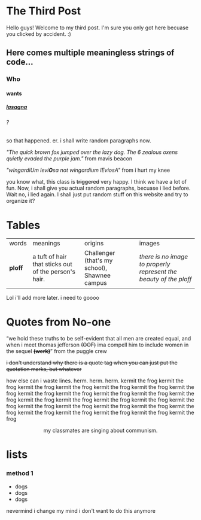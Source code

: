 # The Third Post
<p> Hello guys! Welcome to my third post. I'm sure you only got here becuase you clicked by accident. :) </p>

## Here comes multiple meaningless strings of code...
### Who
#### wants
##### [lasagna][link1]
###### ?


[link1]:https://www.youtube.com/watch?v=XjqgCVrY7Dk

so that happened. er. i shall write random paragraphs now. <br>

<i>"The quick brown fox jumped over the lazy dog. The 6 zealous oxens quietly evaded the purple jam."</i>
from mavis beacon

<i>"wIngardiUm levi<strong>O</strong>sa not wingardium lEviosA"</i>
from i hurt my knee

you know what, this class is <strike>triggered</strike> very happy. I think we have a lot of fun. Now, i shall give you actual random paragraphs, becuase i lied before. Wait no, i lied again. I shall just put random stuff on this website and try to organize it?

# Tables
<center>
<table>
 <tr>
   <td> words </td>
   <td> meanings </td>
   <td> origins </td>
   <td> images </td>
  </tr>
  <tr>
    <td> <b>ploff</b> </td>
    <td> a tuft of hair that sticks out of the person's hair. </td>
    <td> Challenger (that's my school), Shawnee campus </td>
    <td> <em>there is no image to properly represent the beauty of the ploff</em> </td>
  </tr>
</table>
</center>
<p> Lol i'll add more later. i need to goooo </p>



# Quotes from No-one
<q>we hold these truths to be self-evident that all men are created equal, and when i meet thomas jefferson <s>(OOF)</s> ima compell him to include women in the sequel <s><b>(werk)</b></s></q> from the puggle crew

<s>i don't understand why there is a quote tag when you can just put the quotation marks, but whatever</s>

<right><p> how else can i waste lines. herm. herm. herm. kermit the frog kermit the frog kermit the frog kermit the frog kermit the frog kermit the frog kermit the frog kermit the frog kermit the frog kermit the frog kermit the frog kermit the frog kermit the frog kermit the frog kermit the frog kermit the frog kermit the frog kermit the frog kermit the frog kermit the frog kermit the frog kermit the frog kermit the frog kermit the frog kermit the frog kermit the frog kermit the frog </p> </right>

<center> my classmates are singing about communism. </center>

# lists
### method 1
- dogs
- dogs
- dogs

<p> nevermind i change my mind i don't want to do this anymore </p>
